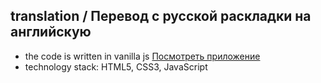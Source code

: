 ## translation / Перевод с русской раскладки на английскую
- the code is written in vanilla js [Посмотреть приложение](https://artfront5.github.io/translation/)
- technology stack: HTML5, CSS3, JavaScript
